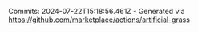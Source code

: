 Commits: 2024-07-22T15:18:56.461Z - Generated via https://github.com/marketplace/actions/artificial-grass
<br>
